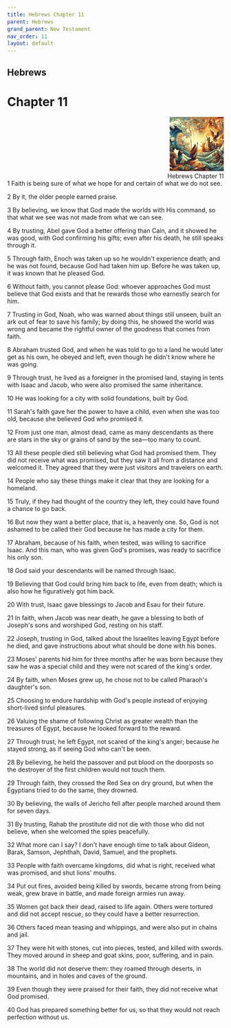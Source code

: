 ```yaml
---
title: Hebrews Chapter 11
parent: Hebrews
grand_parent: New Testament
nav_order: 11
layout: default
---
```


## Hebrews

# Chapter 11

<div style="clear: both; text-align: right;">
    <img src="/assets/Image/Hebrews/500/11.jpg" alt="Hebrews Chapter 11" class="chapter-image" style="max-width: 25%; height: auto;"/>
    <figcaption style="font-size: 14px;">Hebrews Chapter 11</figcaption>
</div>
1 Faith is being sure of what we hope for and certain of what we do not see.

2 By it, the older people earned praise.

3 By believing, we know that God made the worlds with His command, so that what we see was not made from what we can see.

4 By trusting, Abel gave God a better offering than Cain, and it showed he was good, with God confirming his gifts; even after his death, he still speaks through it.

5 Through faith, Enoch was taken up so he wouldn't experience death; and he was not found, because God had taken him up. Before he was taken up, it was known that he pleased God.

6 Without faith, you cannot please God: whoever approaches God must believe that God exists and that he rewards those who earnestly search for him.

7 Trusting in God, Noah, who was warned about things still unseen, built an ark out of fear to save his family; by doing this, he showed the world was wrong and became the rightful owner of the goodness that comes from faith.

8 Abraham trusted God, and when he was told to go to a land he would later get as his own, he obeyed and left, even though he didn't know where he was going.

9 Through trust, he lived as a foreigner in the promised land, staying in tents with Isaac and Jacob, who were also promised the same inheritance.

10 He was looking for a city with solid foundations, built by God.

11 Sarah's faith gave her the power to have a child, even when she was too old, because she believed God who promised it.

12 From just one man, almost dead, came as many descendants as there are stars in the sky or grains of sand by the sea—too many to count.

13 All these people died still believing what God had promised them. They did not receive what was promised, but they saw it all from a distance and welcomed it. They agreed that they were just visitors and travelers on earth.

14 People who say these things make it clear that they are looking for a homeland.

15 Truly, if they had thought of the country they left, they could have found a chance to go back.

16 But now they want a better place, that is, a heavenly one. So, God is not ashamed to be called their God because he has made a city for them.

17 Abraham, because of his faith, when tested, was willing to sacrifice Isaac. And this man, who was given God's promises, was ready to sacrifice his only son.

18 God said your descendants will be named through Isaac.

19 Believing that God could bring him back to life, even from death; which is also how he figuratively got him back.

20 With trust, Isaac gave blessings to Jacob and Esau for their future.

21 In faith, when Jacob was near death, he gave a blessing to both of Joseph's sons and worshiped God, resting on his staff.

22 Joseph, trusting in God, talked about the Israelites leaving Egypt before he died, and gave instructions about what should be done with his bones.

23 Moses' parents hid him for three months after he was born because they saw he was a special child and they were not scared of the king's order.

24 By faith, when Moses grew up, he chose not to be called Pharaoh's daughter's son.

25 Choosing to endure hardship with God's people instead of enjoying short-lived sinful pleasures.

26 Valuing the shame of following Christ as greater wealth than the treasures of Egypt, because he looked forward to the reward.

27 Through trust, he left Egypt, not scared of the king's anger; because he stayed strong, as if seeing God who can't be seen.

28 By believing, he held the passover and put blood on the doorposts so the destroyer of the first children would not touch them.

29 Through faith, they crossed the Red Sea on dry ground, but when the Egyptians tried to do the same, they drowned.

30 By believing, the walls of Jericho fell after people marched around them for seven days.

31 By trusting, Rahab the prostitute did not die with those who did not believe, when she welcomed the spies peacefully.

32 What more can I say? I don't have enough time to talk about Gideon, Barak, Samson, Jephthah, David, Samuel, and the prophets.

33 People with faith overcame kingdoms, did what is right, received what was promised, and shut lions' mouths.

34 Put out fires, avoided being killed by swords, became strong from being weak, grew brave in battle, and made foreign armies run away.

35 Women got back their dead, raised to life again. Others were tortured and did not accept rescue, so they could have a better resurrection.

36 Others faced mean teasing and whippings, and were also put in chains and jail.

37 They were hit with stones, cut into pieces, tested, and killed with swords. They moved around in sheep and goat skins, poor, suffering, and in pain.

38 The world did not deserve them: they roamed through deserts, in mountains, and in holes and caves of the ground.

39 Even though they were praised for their faith, they did not receive what God promised.

40 God has prepared something better for us, so that they would not reach perfection without us.


